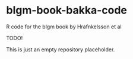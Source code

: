# blgm-book-bakka-code
R code for the blgm book by Hrafnkelsson et al

TODO!

This is just an empty repository placeholder.
